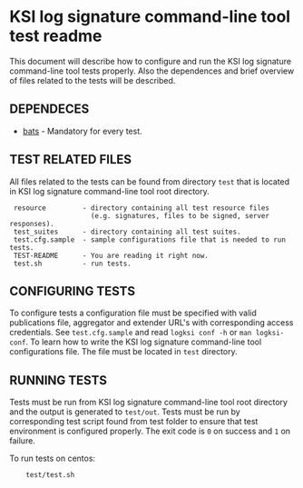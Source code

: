 # KSI log signature command-line tool test readme

 This document will describe how to configure and run the KSI log signature 
 command-line tool tests properly. Also the dependences and brief overview of 
 files related to the tests will be described.


## DEPENDECES

 * [bats](https://github.com/sstephenson/bats) - Mandatory for every test.


## TEST RELATED FILES

 All files related to the tests can be found from directory `test` that is
 located in KSI log signature command-line tool root directory.

```
 resource         - directory containing all test resource files
                    (e.g. signatures, files to be signed, server responses).
 test_suites      - directory containing all test suites.
 test.cfg.sample  - sample configurations file that is needed to run tests.
 TEST-README      - You are reading it right now.
 test.sh          - run tests.
```

## CONFIGURING TESTS

 To configure tests a configuration file must be specified with valid
 publications file, aggregator and extender URL's with corresponding access
 credentials. See `test.cfg.sample` and read `logksi conf -h` or `man logksi-conf`.
 To learn how to write the KSI log signature command-line tool configurations file. 
 The file must be located in `test` directory.
 
 
## RUNNING TESTS

 Tests must be run from KSI log signature command-line tool root directory and 
 the output is generated to `test/out`. Tests must be run by corresponding 
 test script found from test folder to ensure that test environment is 
 configured properly. The exit code is `0` on success and `1` on failure.
 
 To run tests on centos:
```
    test/test.sh
```